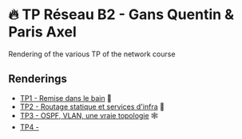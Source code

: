 # 🔥 TP Réseau B2 - Gans Quentin & Paris Axel

Rendering of the various TP of the network course

## Renderings

* [TP1 - Remise dans le bain](https://github.com/QuentG/Tp-Reseau/tree/master/TP1) 🛁
* [TP2 - Routage statique et services d'infra](https://github.com/QuentG/Tp-Reseau/tree/master/TP2) 🚦
* [TP3 - OSPF, VLAN, une vraie topologie](https://github.com/QuentG/Tp-Reseau/tree/master/TP3) 🕸
* [TP4 - ](https://github.com/QuentG/Tp-Reseau/tree/master/TP4)
